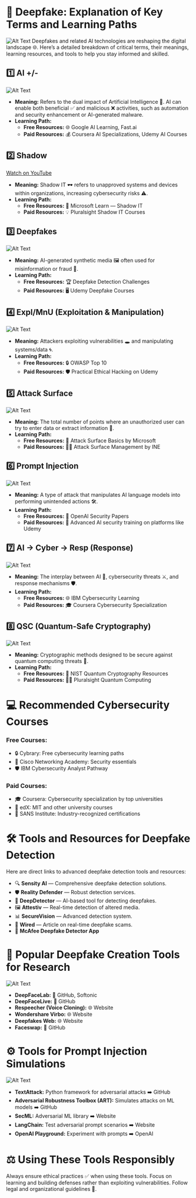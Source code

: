 # 🌟 Deepfake: Explanation of Key Terms and Learning Paths
![Alt Text](https://sosafe-awareness.com/sosafe-files/uploads/2022/08/Comparison_deepfake_blogpost_EN.jpg)
Deepfakes and related AI technologies are reshaping the digital landscape 🌐. Here’s a detailed breakdown of critical terms, their meanings, learning resources, and tools to help you stay informed and skilled.

## 1️⃣ AI +/-
![Alt Text](https://emeritus.org/in/wp-content/uploads/sites/3/2022/03/What-is-Artificial-Intelligence-Its-Meaning-Applications-and-the-Future-1.jpg.optimal.jpg)
- **Meaning:** Refers to the dual impact of Artificial Intelligence 🤖. AI can enable both beneficial ✅ and malicious ❌ activities, such as automation and security enhancement or AI-generated malware.
- **Learning Path:**
  - **Free Resources:** 🌐 Google AI Learning, Fast.ai
  - **Paid Resources:** 💰 Coursera AI Specializations, Udemy AI Courses

## 2️⃣ Shadow
[Watch on YouTube](https://youtu.be/YBE6hq-OTFI)

- **Meaning:** Shadow IT 🕶️ refers to unapproved systems and devices within organizations, increasing cybersecurity risks ⚠️.
- **Learning Path:**
  - **Free Resources:** 📖 Microsoft Learn — Shadow IT
  - **Paid Resources:** 💡 Pluralsight Shadow IT Courses

## 3️⃣ Deepfakes
![Alt Text](https://mwi.westpoint.edu/wp-content/uploads/2023/07/Putin-deepfake.jpg)
- **Meaning:** AI-generated synthetic media 🖼️ often used for misinformation or fraud 🚨.
- **Learning Path:**
  - **Free Resources:** 🏆 Deepfake Detection Challenges
  - **Paid Resources:** 🖥️ Udemy Deepfake Courses

## 4️⃣ Expl/MnU (Exploitation & Manipulation)
![Alt Text](https://www.mdpi.com/information/information-14-00403/article_deploy/html/images/information-14-00403-g001.png)
- **Meaning:** Attackers exploiting vulnerabilities 🕳️ and manipulating systems/data 🌀.
- **Learning Path:**
  - **Free Resources:** 🔒 OWASP Top 10
  - **Paid Resources:** 🛡️ Practical Ethical Hacking on Udemy

## 5️⃣ Attack Surface
![Alt Text](https://www.zenarmor.com/docs/assets/images/attack-surface-and-its-types-6bfde01505747482e1f7a321ac6eef2a.png)
- **Meaning:** The total number of points where an unauthorized user can try to enter data or extract information 🎯.
- **Learning Path:**
  - **Free Resources:** 🧩 Attack Surface Basics by Microsoft
  - **Paid Resources:** 🧑‍💻 Attack Surface Management by INE

## 6️⃣ Prompt Injection
![Alt Text](https://www.wwt.com/api-new/attachments/671f9aab5cf26e6b3b85c668/thumbnail?width=1200)
- **Meaning:** A type of attack that manipulates AI language models into performing unintended actions 🛠️.
- **Learning Path:**
  - **Free Resources:** 📂 OpenAI Security Papers
  - **Paid Resources:** 🧠 Advanced AI security training on platforms like Udemy

## 7️⃣ AI -> Cyber -> Resp (Response)
![Alt Text](https://www.ispartnersllc.com/wp-content/uploads/Examples-of-AI-in-Cybersecurity-1024x576.jpg)
- **Meaning:** The interplay between AI 🤖, cybersecurity threats ⚔️, and response mechanisms 🛡️.
- **Learning Path:**
  - **Free Resources:** 🌐 IBM Cybersecurity Learning
  - **Paid Resources:** 🎓 Coursera Cybersecurity Specialization

## 8️⃣ QSC (Quantum-Safe Cryptography)
![Alt Text](https://miro.medium.com/v2/resize:fit:1200/0*q016MeqDh6HkMe9x.png)
- **Meaning:** Cryptographic methods designed to be secure against quantum computing threats 🧬.
- **Learning Path:**
  - **Free Resources:** 🔗 NIST Quantum Cryptography Resources
  - **Paid Resources:** 🧑‍💼 Pluralsight Quantum Computing

# 💻 Recommended Cybersecurity Courses


### Free Courses:
- 🔒 Cybrary: Free cybersecurity learning paths
- 🔑 Cisco Networking Academy: Security essentials
- 🛡️ IBM Cybersecurity Analyst Pathway

### Paid Courses:
- 🎓 Coursera: Cybersecurity specialization by top universities
- 💼 edX: MIT and other university courses
- 🏅 SANS Institute: Industry-recognized certifications

# 🛠️ Tools and Resources for Deepfake Detection

Here are direct links to advanced deepfake detection tools and resources:

- 🔍 **Sensity AI** — Comprehensive deepfake detection solutions.
- 🛡️ **Reality Defender** — Robust detection services.
- 🎥 **DeepDetector** — AI-based tool for detecting deepfakes.
- 🖼️ **Attestiv** — Real-time detection of altered media.
- 📊 **SecureVision** — Advanced detection system.
- 📰 **Wired** — Article on real-time deepfake scams.
- 📱 **McAfee Deepfake Detector App**

# 🚀 Popular Deepfake Creation Tools for Research
![Alt Text]()

- **DeepFaceLab:** 🔗 GitHub, Softonic
- **DeepFaceLive:** 🔗 GitHub
- **Respeecher (Voice Cloning):** 🌐 Website
- **Wondershare Virbo:** 🌐 Website
- **Deepfakes Web:** 🌐 Website
- **Faceswap:** 🔗 GitHub

# ⚙️ Tools for Prompt Injection Simulations
![Alt Text]()

- **TextAttack:** Python framework for adversarial attacks ➡️ GitHub
- **Adversarial Robustness Toolbox (ART):** Simulates attacks on ML models ➡️ GitHub
- **SecML:** Adversarial ML library ➡️ Website
- **LangChain:** Test adversarial prompt scenarios ➡️ Website
- **OpenAI Playground:** Experiment with prompts ➡️ OpenAI

# ⚖️ Using These Tools Responsibly
Always ensure ethical practices ✅ when using these tools. Focus on learning and building defenses rather than exploiting vulnerabilities. Follow legal and organizational guidelines 📜.
